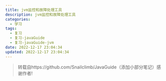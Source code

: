 ```yaml
---
title: jvm监控和故障处理工具
description: jvm监控和故障处理工具
categories:
  - 学习
tags:
  - 复习
  - 复习-javaGuide
  - 复习-javaGuide-jvm
date: 2022-12-17 23:04:34
updated: 2022-12-17 23:04:34
---
```


> 转载自https://github.com/Snailclimb/JavaGuide（添加小部分笔记）感谢作者!


